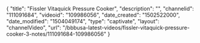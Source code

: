 {
    "title": "Fissler Vitaquick Pressure Cooker",
    "description": "",
    "channelid": "111091684",
    "videoid": "109986056",
    "date_created": "1502522000",
    "date_modified": "1504049174",
    "type": "captivate",
    "layout": "channelVideo",
    "url": "\/bbbusa-latest-videos\/fissler-vitaquick-pressure-cooker-3-notes\/111091684-109986056"
}